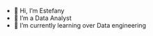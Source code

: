- 👋 Hi, I’m Estefany
- 🌱 I’m a Data Analyst
- 🌱 I’m currently learning over Data engineering

<!---
Estefanysicc/Estefanysicc is a ✨ special ✨ repository because its `README.md` (this file) appears on your GitHub profile.
You can click the Preview link to take a look at your changes.
--->
